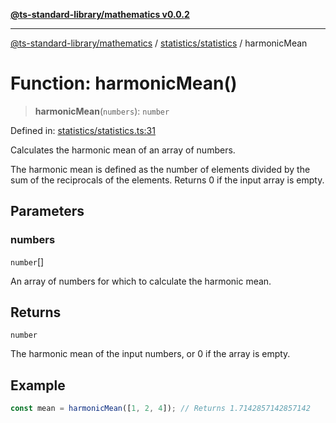 [**@ts-standard-library/mathematics v0.0.2**](../../../README.md)

***

[@ts-standard-library/mathematics](../../../README.md) / [statistics/statistics](../README.md) / harmonicMean

# Function: harmonicMean()

> **harmonicMean**(`numbers`): `number`

Defined in: [statistics/statistics.ts:31](https://github.com/gabaudette/ts-stdlib/blob/725aff52e6f28b9942b278b955914b3ace9f325c/packages/mathematics/src/statistics/statistics.ts#L31)

Calculates the harmonic mean of an array of numbers.

The harmonic mean is defined as the number of elements divided by the sum of the reciprocals of the elements.
Returns 0 if the input array is empty.

## Parameters

### numbers

`number`[]

An array of numbers for which to calculate the harmonic mean.

## Returns

`number`

The harmonic mean of the input numbers, or 0 if the array is empty.

## Example

```typescript
const mean = harmonicMean([1, 2, 4]); // Returns 1.7142857142857142
```
